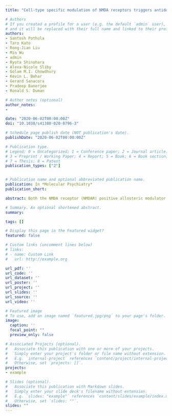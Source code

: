 ```yaml
---
title: "Cell-type specific modulation of NMDA receptors triggers antidepressant actions"

# Authors
# If you created a profile for a user (e.g. the default `admin` user), write the username (folder name) here
# and it will be replaced with their full name and linked to their profile.
authors:
- Santosh Pothula
- Taro Kato
- Rong-Jian Liu
- Min Wu
- admin
- Ryota Shinohara
- Alexa-Nicole Sliby
- Golam M.I. Chowdhury
- Kevin L. Behar
- Gerard Sanacora
- Pradeep Banerjee
- Ronald S. Duman

# Author notes (optional)
author_notes:
-

date: "2020-06-02T00:00:00Z"
doi: "10.1038/s41380-020-0796-3"

# Schedule page publish date (NOT publication's date).
publishDate: "2020-06-02T00:00:00Z"

# Publication type.
# Legend: 0 = Uncategorized; 1 = Conference paper; 2 = Journal article;
# 3 = Preprint / Working Paper; 4 = Report; 5 = Book; 6 = Book section;
# 7 = Thesis; 8 = Patent
publication_types: ["2"]


# Publication name and optional abbreviated publication name.
publication: In *Molecular Psychiatry*
publication_short:

abstract: Both the NMDA receptor (NMDAR) positive allosteric modulator (PAM), and antagonist, can exert rapid antidepressant effects as shown in several animal and human studies. However, how this bidirectional modulation of NMDARs causes similar antidepressant effects remains unknown. Notably, the initial cellular trigger, specific cell-type(s), and subunit(s) of NMDARs mediating the antidepressant-like effects of a PAM or an antagonist have not been identified. Here, we used electrophysiology, microdialysis, and NMR spectroscopy to evaluate the effect of a NMDAR PAM (rapastinel) or NMDAR antagonist, ketamine on NMDAR function and disinhibition-mediated glutamate release. Further, we used cell-type specific knockdown (KD), pharmacological, and behavioral approaches to dissect the cell-type specific role of GluN2B, GluN2A, and dopamine receptor subunits in the actions of NMDAR PAM vs. antagonists. We demonstrate that rapastinel directly enhances NMDAR activity on principal glutamatergic neurons in medial prefrontal cortex (mPFC) without any effect on glutamate efflux, while ketamine blocks NMDAR on GABA interneurons to cause glutamate efflux and indirect activation of excitatory synapses. Behavioral studies using cell-type-specific KD in mPFC demonstrate that NMDAR-GluN2B KD on Camk2a- but not Gad1-expressing neurons blocks the antidepressant effects of rapastinel. In contrast, GluN2B KD on Gad1- but not Camk2a-expressing neurons blocks the actions of ketamine. The results also demonstrate that Drd1-expressing pyramidal neurons in mPFC mediate the rapid antidepressant actions of ketamine and rapastinel. Together, these results demonstrate unique initial cellular triggers as well as converging effects on Drd1-pyramidal cell signaling that underlie the antidepressant actions of NMDAR-positive modulation vs. NMDAR blockade.

# Summary. An optional shortened abstract.
summary:

tags: []

# Display this page in the Featured widget?
featured: false

# Custom links (uncomment lines below)
# links:
# - name: Custom Link
#   url: http://example.org

url_pdf: ''
url_code: ''
url_dataset: ''
url_poster: ''
url_project: ''
url_slides: ''
url_source: ''
url_video: ''

# Featured image
# To use, add an image named `featured.jpg/png` to your page's folder.
image:
  caption: ''
  focal_point: ""
  preview_only: false

# Associated Projects (optional).
#   Associate this publication with one or more of your projects.
#   Simply enter your project's folder or file name without extension.
#   E.g. `internal-project` references `content/project/internal-project/index.md`.
#   Otherwise, set `projects: []`.
projects:
- example

# Slides (optional).
#   Associate this publication with Markdown slides.
#   Simply enter your slide deck's filename without extension.
#   E.g. `slides: "example"` references `content/slides/example/index.md`.
#   Otherwise, set `slides: ""`.
slides: ""
---
```

